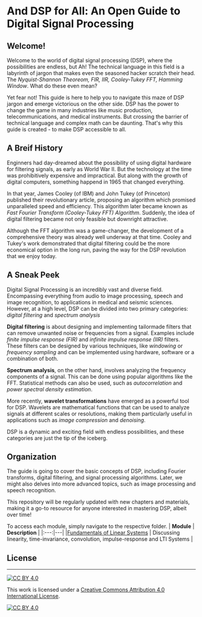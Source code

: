 # And DSP for All: An Open Guide to Digital Signal Processing

## Welcome!
Welcome to the world of digital signal processing (DSP), where the possibilities are endless, but Ah! The technical language in this field is a labyrinth of jargon that makes even the seasoned hacker scratch their head. The _Nyquist-Shannon Theoreom, FIR, IIR, Cooley-Tukey  FFT, Hamming Window_. What do these even mean? 

Yet fear not! This guide is here to help you to navigate this maze of DSP jargon and emerge victorious on the other side. DSP has the power to change the game in many industries like music production, telecommunications, and medical instruments. But crossing the barrier of technical language and complex math can be daunting. That's why this guide is created - to make DSP accessible to all.

## A Breif History
Enginners had day-dreamed about the possibility of using digital hardware for filtering signals, as early as World War II. But the technology at the time was prohibitively expensive and impractical. But along with the growth of digital computers, something happend in 1965 that changed everything. 

In that year, James Cooley (of IBM) and John Tukey (of Princeton) published their revolutionary article, proposing an algorithm which promised unparalleled speed and efficiency. This algorithm  later became known as _Fast Fourier Transform (Cooley-Tukey FFT) Algorithm_. Suddenly, the idea of digital filtering became not only feasible but downright attractive. 

Although the FFT algorithm was a game-changer, the development of a comprehensive theory was already well underway at that time. Cooley and Tukey's work demonstrated that digital filtering could be the more economical option in the long run, paving the way for the DSP revolution that we enjoy today. 

## A Sneak Peek
Digital Signal Processing is an incredibly vast and diverse field. Encompassing everything from audio to image processing, speech and image recognition, to applications in medical and seismic sciences. However, at a high level, DSP can be divided into two primary categories: _digital filtering_ and _spectrum analysis_

__Digital filtering__ is about designing and implementing tailormade filters that can remove unwanted noise or frequencies from a signal. Examples include _finite impulse response (FIR)_ and _infinite impulse response (IIR)_ filters. These filters can be designed by various techniques, like _windowing_ or _frequency sampling_ and can be implemented using hardware, software or a combination of both.

__Spectrum analysis__, on the other hand, involves analyzing the frequency components of a signal. This can be done using popular algorithms like the FFT. Statistical methods can also be used, such as _autocorrelation_ and _power spectral density estimation_.

More recently, __wavelet transformations__ have emerged as a powerful tool for DSP. Wavelets are mathematical functions that can be used to analyze signals at different scales or resolutions, making them particularly useful in applications such as _image compression_ and _denoising_.

DSP is a dynamic and exciting field with endless possibilities, and these categories are just the tip of the iceberg.

## Organization
The guide is going to cover the basic concepts of DSP, including Fourier transforms, digital filtering, and signal processing algorithms. Later, we might also delves into more advanced topics, such as image processing and speech recognition. 

This repository will be regularly updated with new chapters and materials, making it a go-to resource for anyone interested in mastering DSP, albeit over time! 

To access each module, simply navigate to the respective folder.
| **Module** | **Description** |
|:---:|---|
|[Fundamentals of Linear Systems](Fundamentals_of_Linear_Systems/readme.md) | Discussing linearity, time-invariance, convolution, impulse-response and LTI Systems |

## License

---
[![CC BY 4.0][cc-by-shield]][cc-by]

This work is licensed under a
[Creative Commons Attribution 4.0 International License][cc-by].

[![CC BY 4.0][cc-by-image]][cc-by]

[cc-by]: http://creativecommons.org/licenses/by/4.0/
[cc-by-image]: https://i.creativecommons.org/l/by/4.0/88x31.png
[cc-by-shield]: https://img.shields.io/badge/License-CC%20BY%204.0-lightgrey.svg